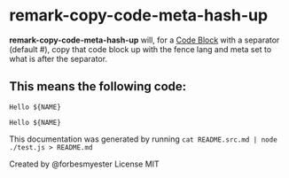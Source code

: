 # remark-copy-code-meta-hash-up

**remark-copy-code-meta-hash-up** will, for a [Code Block](https://github.com/syntax-tree/mdast#code) with a separator (default #), copy that code block up with the fence lang and meta set to what is after the separator.

## This means the following code:

```shell could be bash
Hello ${NAME}
```

```unixpipe env NAME="World" envsubst # shell could be bash
Hello ${NAME}
```

This documentation was generated by running `cat README.src.md | node ./test.js > README.md`

Created by @forbesmyester
License MIT
